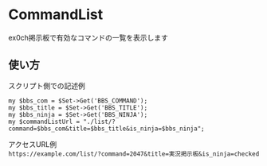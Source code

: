 # CommandList
ex0ch掲示板で有効なコマンドの一覧を表示します
## 使い方
スクリプト側での記述例
```
my $bbs_com = $Set->Get('BBS_COMMAND');
my $bbs_title = $Set->Get('BBS_TITLE');
my $bbs_ninja = $Set->Get('BBS_NINJA');
my $commandListUrl = "./list/?command=$bbs_com&title=$bbs_title&is_ninja=$bbs_ninja";
```
アクセスURL例  
```https://example.com/list/?command=2047&title=実況掲示板&is_ninja=checked```

